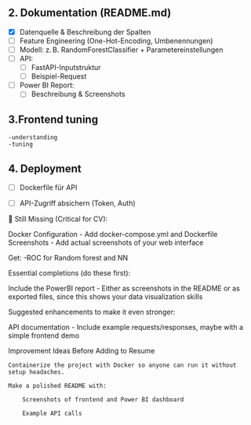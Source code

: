 ## 2. Dokumentation (README.md)

- [X] Datenquelle & Beschreibung der Spalten
- [ ] Feature Engineering (One-Hot-Encoding, Umbenennungen)
- [ ] Modell: z. B. RandomForestClassifier + Parametereinstellungen
- [ ] API:
  - [ ] FastAPI-Inputstruktur
  - [ ] Beispiel-Request
- [ ] Power BI Report:
  - [ ] Beschreibung & Screenshots

## 3.Frontend tuning
    -understanding
    -tuning

## 4. Deployment

- [ ] Dockerfile für API
- [ ] API-Zugriff absichern (Token, Auth)


🚨 Still Missing (Critical for CV):


Docker Configuration - Add docker-compose.yml and Dockerfile
Screenshots - Add actual screenshots of your web interface



Get:
-ROC for Random forest and NN


Essential completions (do these first):


Include the PowerBI report - Either as screenshots in the README or as exported files, since this shows your data visualization skills

Suggested enhancements to make it even stronger:

API documentation - Include example requests/responses, maybe with a simple frontend demo

Improvement Ideas Before Adding to Resume

    Containerize the project with Docker so anyone can run it without setup headaches.

    Make a polished README with:

        Screenshots of frontend and Power BI dashboard

        Example API calls